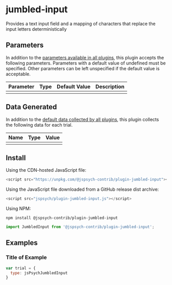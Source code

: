 # jumbled-input

Provides a text input field and a mapping of characters that replace the input letters deterministically

## Parameters

In addition to the [parameters available in all plugins](https://www.jspsych.org/latest/overview/plugins/#parameters-available-in-all-plugins), this plugin accepts the following parameters. Parameters with a default value of undefined must be specified. Other parameters can be left unspecified if the default value is acceptable.

| Parameter           | Type             | Default Value      | Description                              |
| ------------------- | ---------------- | ------------------ | ---------------------------------------- |
|                     |                  |                    |                                          |

## Data Generated

In addition to the [default data collected by all plugins](https://www.jspsych.org/latest/overview/plugins/#data-collected-by-all-plugins), this plugin collects the following data for each trial.

| Name      | Type    | Value                                    |
| --------- | ------- | ---------------------------------------- |
|           |         |                                          |

## Install

Using the CDN-hosted JavaScript file:

```js
<script src="https://unpkg.com/@jspsych-contrib/plugin-jumbled-input"></script>
```

Using the JavaScript file downloaded from a GitHub release dist archive:

```js
<script src="jspsych/plugin-jumbled-input.js"></script>
```

Using NPM:

```
npm install @jspsych-contrib/plugin-jumbled-input
```

```js
import JumbledInput from '@jspsych-contrib/plugin-jumbled-input';
```

## Examples

### Title of Example

```javascript
var trial = {
  type: jsPsychJumbledInput
}
```